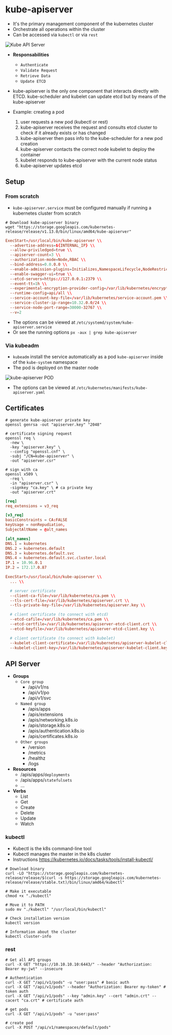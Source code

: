 # kube-apiserver

- It's the primary management component of the kubernetes cluster
- Orchestrate all operations within the cluster
- Can be accessed via `kubectl` or via `rest`

![Kube API Server](.images/kube-apiserver.png)

- **Responsabilities**

  - `Authenticate`
  - `Validate Request`
  - `Retrieve Data`
  - `Update ETCD`

- kube-apiserver is the only one component that interacts directly with ETCD. kube-scheduler and kubelet can update etcd but by means of the kube-apiserver

- Example: creating a pod
  1. user requests a new pod (kubectl or rest)
  1. kube-apiserver receives the request and consults etcd cluster to check if it already exists or has changed
  1. kube-apiserver then pass info to the kube-scheduler for a new pod creation
  1. kube-apiserver contacts the correct node kubelet to deploy the container
  1. kubelet responds to kube-apiserver with the current node status
  1. kube-apiserver updates etcd

## Setup

### From scratch

- `kube-apiserver.service` must be configured manually if running a kubernetes cluster from scratch

```shell
# Download kube-apiserver binary
wget "https://storage.googleapis.com/kubernetes-release/release/v1.13.0/bin/linux/amd64/kube-apiserver"
```

```conf
ExecStart=/usr/local/bin/kube-apiserver \\
  --advertise-address=${INTERNAL_IP} \\
  --allow-priviledged=true \\
  --apiserver-count=3 \\
  --authorization-mode=Node,RBAC \\
  --bind-address=0.0.0.0 \\
  --enable-admission-plugins=Initializes,NamespaceLifecycle,NodeRestriction,LimitRanger,ServiceAccount,DefaultStorageClass,ResourceQuota \\
  --enable-swagger-ui=true \\
  --etcd-servers=https://127.0.0.1:2379 \\
  --event-tt=1h \\
  --experimental-encryption-provider-config=/var/lib/kubernetes/encryption-config.yaml \\
  --runtime-config=api/all \\
  --service-account-key-file=/var/lib/kubernetes/service-account.pem \\
  --service-cluster-ip-range=10.32.0.0/24 \\
  --service-node-port-range=30000-32767 \\
  --v=2
```

- The options can be viewed at `/etc/systemd/system/kube-apiserver.service`
- Or see the running options `px -aux | grep kube-apiserver`

### Via kubeadm

- `kubeadm` install the service automatically as a pod `kube-apiserver` inside of the `kube-system` namespace
- The pod is deployed on the master node

![kube-apiserver POD](.images/kube-apiserver-pod.png)

- The options can be viewed at `/etc/kubernetes/manifests/kube-apiserver.yaml`

## Certificates

```shell
# generate kube-apiserver private key
openssl genrsa -out "apiserver.key" "2048"

# certificate signing request
openssl req \
  -new \
  -key "apiserver.key" \
  --config "openssl.cnf" \
  -subj "/CN=kube-apiserver" \
  -out "apiserver.csr"

# sign with ca
openssl x509 \
  -req \
  -in "apiserver.csr" \
  -signkey "ca.key" \ # ca private key
  -out "apiserver.crt"
```

```conf
[req]
req_extensions = v3_req

[v3_req]
basicConstraints = CA:FALSE
keyUsage = nonRepudiation,
SubjectAltName = @alt_names

[alt_names]
DNS.1 = kubernetes
DNS.2 = kubernetes.default
DNS.3 = kubernetes.default.svc
DNS.4 = kubernetes.default.svc.cluster.local
IP.1 = 10.96.0.1
IP.2 = 172.17.0.87
```

```conf
ExecStart=/usr/local/bin/kube-apiserver \\
  ... \\

  # server certificate
  --client-ca-file=/var/lib/kubernetes/ca.pem \\
  --tls-cert-file=/var/lib/kubernetes/apiserver.crt \\
  --tls-private-key-file=/var/lib/kubernetes/apiserver.key \\

  # client certificate (to connect with etcd)
  --etcd-cafile=/var/lib/kubernetes/ca.pem \\
  --etcd-certfile=/var/lib/kubernetes/apiserver-etcd-client.crt \\
  --etcd-keyfile=/var/lib/kubernetes/apiserver-etcd-client.key \\

  # client certificate (to connect with kubelet)
  --kubelet-client-certificate=/var/lib/kubernetes/apiserver-kubelet-client.crt \\
  --kubelet-client-key=/var/lib/kubernetes/apiserver-kubelet-client.key \\
```

## API Server

- **Groups**
  - `Core group`
    - /api/v1/ns
    - /api/v1/po
    - /api/v1/svc
  - `Named group`
    - /apis/apps
    - /apis/extensions
    - /apis/networking.k8s.io
    - /apis/storage.k8s.io
    - /apis/authentication.k8s.io
    - /apis/certificates.k8s.io
  - `Other groups`
    - /version
    - /metrics
    - /healthz
    - /logs
- **Resources**
  - /apis/apps/`deployments`
  - /apis/apps/`statefulsets`
  - ...
- **Verbs**
  - List
  - Get
  - Create
  - Delete
  - Update
  - Watch

### kubectl

- Kubectl is the k8s command-line tool
- Kubectl manages the master in the k8s cluster
- Instructions <https://kubernetes.io/docs/tasks/tools/install-kubectl/>

```shell
# Download binary
curl -LO "https://storage.googleapis.com/kubernetes-release/release/$(curl -s https://storage.googleapis.com/kubernetes-release/release/stable.txt)/bin/linux/amd64/kubectl"

# Make it executable
chmod +x "./kubectl"

# Move it to PATH
sudo mv "./kubectl" "/usr/local/bin/kubectl"

# Check installation version
kubectl version

# Information about the cluster
kubectl cluster-info
```

### rest

```shell
# Get all API groups
curl -X GET "https://10.10.10.10:6443/" --header "Authorization: Bearer my-jwt" --insecure
```

```shell
# Authentication
curl -X GET "/api/v1/pods" -u "user:pass" # basic auth
curl -X GET "/api/v1/pods" --header "Authorization: Bearer my-token" # token auth
curl -X GET "/api/v1/pods" --key "admin.key" --cert "admin.crt" --cacert "ca.crt" # certificate auth
```

```shell
# get pods
curl -X GET "/api/v1/pods" -u "user:pass"

# create pod
curl -X POST "/api/v1/namespaces/default/pods"
```
